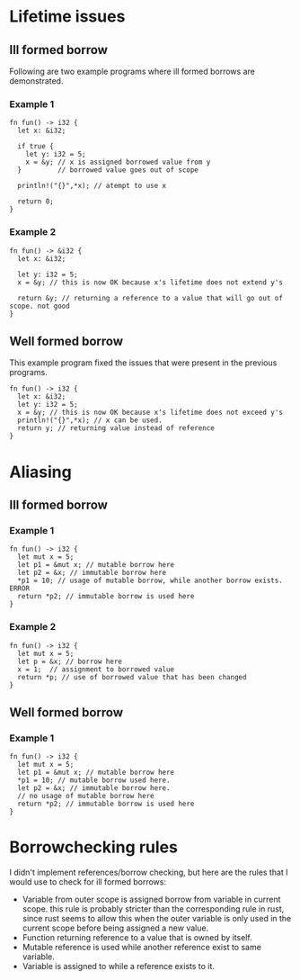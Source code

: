# Lifetime issues
## Ill formed borrow

Following are two example programs where ill formed borrows are demonstrated.

### Example 1
```
fn fun() -> i32 {
  let x: &i32;
  
  if true {
    let y: i32 = 5;
    x = &y; // x is assigned borrowed value from y
  }         // borrowed value goes out of scope
  
  println!("{}",*x); // atempt to use x

  return 0;
}
```
### Example 2
```
fn fun() -> &i32 {
  let x: &i32;
  
  let y: i32 = 5;
  x = &y; // this is now OK because x's lifetime does not extend y's
  
  return &y; // returning a reference to a value that will go out of scope. not good
}
```

## Well formed borrow

This example program fixed the issues that were present in the previous programs.

```
fn fun() -> i32 {
  let x: &i32;
  let y: i32 = 5;
  x = &y; // this is now OK because x's lifetime does not exceed y's
  println!("{}",*x); // x can be used.
  return y; // returning value instead of reference
}
```

# Aliasing

## Ill formed borrow

### Example 1
```
fn fun() -> i32 {
  let mut x = 5;
  let p1 = &mut x; // mutable borrow here
  let p2 = &x; // immutable borrow here
  *p1 = 10; // usage of mutable borrow, while another borrow exists. ERROR
  return *p2; // immutable borrow is used here
}
```

### Example 2

```
fn fun() -> i32 {
  let mut x = 5;
  let p = &x; // borrow here
  x = 1;  // assignment to borrowed value
  return *p; // use of borrowed value that has been changed
}
```

## Well formed borrow

### Example 1
```
fn fun() -> i32 {
  let mut x = 5;
  let p1 = &mut x; // mutable borrow here
  *p1 = 10; // mutable borrow used here.
  let p2 = &x; // immutable borrow here.
  // no usage of mutable borrow here
  return *p2; // immutable borrow is used here 
}
```

# Borrowchecking rules

I didn't implement references/borrow checking, but here are the rules that I would use to check for ill formed borrows:
- Variable from outer scope is assigned borrow from variable in current scope.
this rule is probably stricter than the corresponding rule in rust, since rust seems to allow this when the outer variable
is only used in the current scope before being assigned a new value.
- Function returning reference to a value that is owned by itself.
- Mutable reference is used while another reference exist to same variable.
- Variable is assigned to while a reference exists to it.
